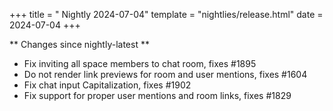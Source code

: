 +++
title = " Nightly 2024-07-04"
template = "nightlies/release.html"
date = 2024-07-04
+++

** Changes since nightly-latest **
- Fix inviting all space members to chat room, fixes #1895
- Do not render link previews for room and user mentions, fixes #1604
- Fix chat input Capitalization, fixes #1902
- Fix support for proper user mentions and room links, fixes #1829

